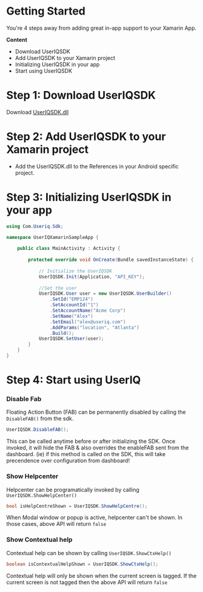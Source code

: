 # Getting Started

You're 4 steps away from adding great in-app support to your Xamarin App.

**Content**
- Download UserIQSDK
- Add UserIQSDK to your Xamarin project
- Initializing UserIQSDK in your app
- Start using UserIQSDK

# Step 1: Download UserIQSDK

Download [UserIQSDK.dll](./Android/UserIQSDK.dll)

# Step 2: Add UserIQSDK to your Xamarin project
- Add the UserIQSDK.dll to the References in your Android specific project. 

# Step 3: Initializing UserIQSDK in your app

```cs 
using Com.Useriq.Sdk; 

namespace UserIQXamarinSampleApp {
    
    public class MainActivity : Activity {
    
        protected override void OnCreate(Bundle savedInstanceState) {
        
            // Initialize the UserIQSDK
            UserIQSDK.Init(Application, "API_KEY");
            
            //Set the user
            UserIQSDK.User user = new UserIQSDK.UserBuilder()
                .SetId("EMP124")
                .SetAccountId("1")
                .SetAccountName("Acme Corp")
                .SetName("Alex")
                .SetEmail("alex@useriq.com")
                .AddParams("location", "Atlanta")
                .Build();
            UserIQSDK.SetUser(user);
        }
    }
}
```

# Step 4: Start using UserIQ

### Disable Fab
Floating Action Button (FAB) can be permanently disabled by calling the `DisableFAB()` from the sdk. 

```cs
UserIQSDK.DisableFAB();
```
This can be called anytime before or after initializing the SDK. Once invoked, it will hide the FAB & also overrides the enableFAB sent from the dashboard. (ie) if this method is called on the SDK, this will take precendence over configuration from dashboard!

### Show Helpcenter

Helpcenter can be programatically invoked by calling `UserIQSDK.ShowHelpCenter()`

```cs
bool isHelpCentreShown = UserIQSDK.ShowHelpCentre();
```

When Modal window or popup is active, helpcenter can't be shown. In those cases, above API will return `false`

### Show Contextual help
Contextual help can be shown by calling `UserIQSDK.ShowCtxHelp()`

```java
boolean isContextualHelpShown = UserIQSDK.ShowCtxHelp();
```

Contextual help will only be shown when the current screen is tagged. If the current screen is not tagged then the above API will return `false`
